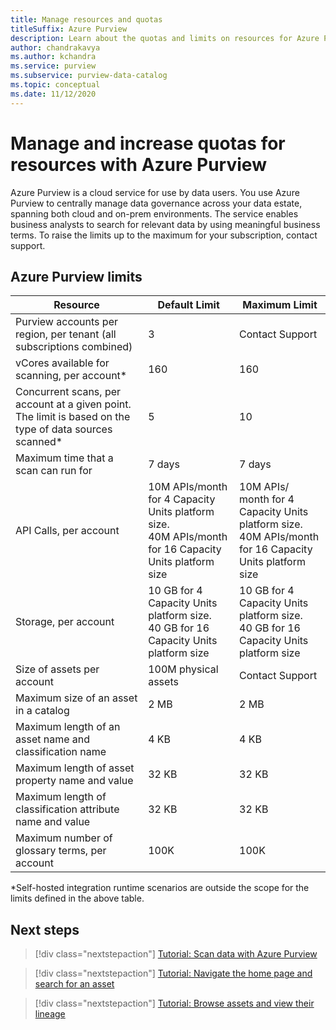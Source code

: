 ```yaml
---
title: Manage resources and quotas
titleSuffix: Azure Purview
description: Learn about the quotas and limits on resources for Azure Purview and how to request quota increases.
author: chandrakavya
ms.author: kchandra
ms.service: purview
ms.subservice: purview-data-catalog
ms.topic: conceptual
ms.date: 11/12/2020
---
```

 
# Manage and increase quotas for resources with Azure Purview
 
Azure Purview is a cloud service for use by data users. You use Azure Purview to centrally manage data governance across your data estate, spanning both cloud and on-prem environments. The service enables business analysts to search for relevant data by using meaningful business terms. To raise the limits up to the maximum for your subscription, contact support.
 
## Azure Purview limits
 
|**Resource**|  **Default Limit**  |**Maximum Limit**|
|---|---|---|
|Purview accounts per region, per tenant (all subscriptions combined)|3|Contact Support|
|vCores available for scanning, per account*|160|160|
|Concurrent scans, per account at a given point. The limit is based on the type of data sources scanned*|5 | 10 |
|Maximum time that a scan can run for|7 days|7 days|
|API Calls, per account|10M APIs/month for 4 Capacity Units platform size. <br>40M APIs/month for 16 Capacity Units platform size |10M APIs/ month for 4 Capacity Units platform size. <br>40M APIs/month for 16 Capacity Units platform size|
|Storage, per account|10 GB for 4 Capacity Units platform size. <br>40 GB for 16 Capacity Units platform size |10 GB for 4 Capacity Units platform size. <br> 40 GB for 16 Capacity Units platform size |
|Size of assets per account|100M physical assets |Contact Support|
|Maximum size of an asset in a catalog|2 MB|2 MB|
|Maximum length of an asset name and classification name|4 KB|4 KB|
|Maximum length of asset property name and value|32 KB|32 KB|
|Maximum length of classification attribute  name and value|32 KB|32 KB|
|Maximum number of glossary terms, per account|100K|100K|
 
*Self-hosted integration runtime scenarios are outside the  scope for the limits defined in the above table. 
 
## Next steps
 
> [!div class="nextstepaction"]
>[Tutorial: Scan data with Azure Purview](tutorial-scan-data.md)

> [!div class="nextstepaction"]
>[Tutorial: Navigate the home page and search for an asset](tutorial-asset-search.md)

> [!div class="nextstepaction"]
>[Tutorial: Browse assets and view their lineage](tutorial-browse-and-view-lineage.md)
